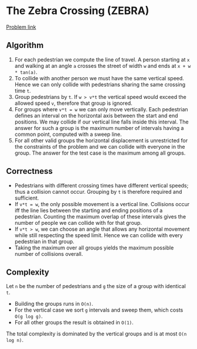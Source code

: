 # The Zebra Crossing (ZEBRA)

[Problem link](https://www.spoj.com/problems/ZEBRA/)

## Algorithm

1. For each pedestrian we compute the line of travel.  A person starting at
   `x` and walking at an angle `a` crosses the street of width `w` and ends at
   `x + w * tan(a)`.
2. To collide with another person we must have the same vertical speed.  Hence
   we can only collide with pedestrians sharing the same crossing time `t`.
3. Group pedestrians by `t`.  If `w > v*t` the vertical speed would exceed the
   allowed speed `v`, therefore that group is ignored.
4. For groups where `v*t = w` we can only move vertically.  Each pedestrian
   defines an interval on the horizontal axis between the start and end
   positions.  We may collide if our vertical line falls inside this interval.
   The answer for such a group is the maximum number of intervals having a
   common point, computed with a sweep line.
5. For all other valid groups the horizontal displacement is unrestricted for
   the constraints of the problem and we can collide with everyone in the
   group.  The answer for the test case is the maximum among all groups.

## Correctness

- Pedestrians with different crossing times have different vertical speeds;
  thus a collision cannot occur.  Grouping by `t` is therefore required and
  sufficient.
- If `v*t = w`, the only possible movement is a vertical line.  Collisions
  occur iff the line lies between the starting and ending positions of a
  pedestrian.  Counting the maximum overlap of these intervals gives the number
  of people we can collide with for that group.
- If `v*t > w`, we can choose an angle that allows any horizontal movement
  while still respecting the speed limit.  Hence we can collide with every
  pedestrian in that group.
- Taking the maximum over all groups yields the maximum possible number of
  collisions overall.

## Complexity

Let `n` be the number of pedestrians and `g` the size of a group with
identical `t`.

- Building the groups runs in `O(n)`.
- For the vertical case we sort `g` intervals and sweep them, which costs
  `O(g log g)`.
- For all other groups the result is obtained in `O(1)`.

The total complexity is dominated by the vertical groups and is at most
`O(n log n)`.
